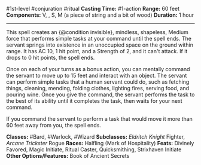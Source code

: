 #1st-level #conjuration #ritual
**Casting Time:** #1-action
**Range:** 60 feet
**Components:** V, , S, M (a piece of string and a bit of wood)
**Duration:** 1 hour

---

This spell creates an {@condition invisible}, mindless, shapeless, Medium force that performs simple tasks at your command until the spell ends. The servant springs into existence in an unoccupied space on the ground within range. It has AC 10, 1 hit point, and a Strength of 2, and it can't attack. If it drops to 0 hit points, the spell ends.

Once on each of your turns as a bonus action, you can mentally command the servant to move up to 15 feet and interact with an object. The servant can perform simple tasks that a human servant could do, such as fetching things, cleaning, mending, folding clothes, lighting fires, serving food, and pouring wine. Once you give the command, the servant performs the task to the best of its ability until it completes the task, then waits for your next command.

If you command the servant to perform a task that would move it more than 60 feet away from you, the spell ends.


**Classes:** #Bard, #Warlock, #Wizard
**Subclasses:** *Eldritch Knight* Fighter, *Arcane Trickster* Rogue
**Races:** Halfling (Mark of Hospitality)
**Feats:** Divinely Favored, Magic Initiate, Ritual Caster, Quicksmithing, Strixhaven Initiate
**Other Options/Features:** Book of Ancient Secrets
